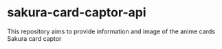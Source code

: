 # sakura-card-captor-api

This repository aims to provide information and image of the anime cards Sakura card captor
